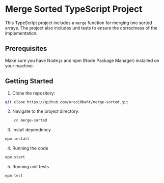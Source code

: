 # Merge Sorted TypeScript Project

This TypeScript project includes a `merge` function for merging two sorted arrays. The project also includes unit tests to ensure the correctness of the implementation.

## Prerequisites

Make sure you have Node.js and npm (Node Package Manager) installed on your machine.

## Getting Started

1. Clone the repository:

```bash
git clone https://github.com/oreo10baht/merge-sorted.git
```

2. Navigate to the project directory:

```bash
    cd merge-sorted
```

3. Install dependency

```bash
npm install
```

4. Running the code

```bash
npm start
```

5. Running unit tests

```bash
npm test
```

